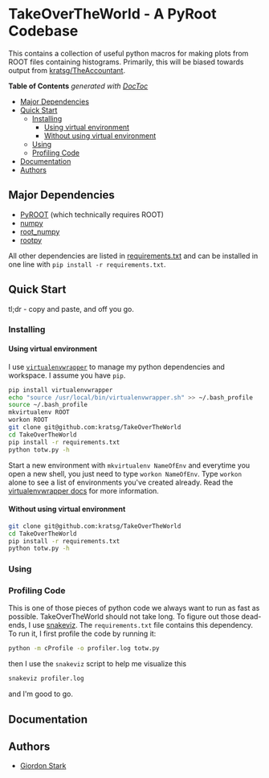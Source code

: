 # TakeOverTheWorld - A PyRoot Codebase

This contains a collection of useful python macros for making plots from ROOT files containing histograms. Primarily, this will be biased towards output from [kratsg/TheAccountant](https://github.com/kratsg/TheAccountant).

<!-- START doctoc generated TOC please keep comment here to allow auto update -->
<!-- DON'T EDIT THIS SECTION, INSTEAD RE-RUN doctoc TO UPDATE -->
**Table of Contents**  *generated with [DocToc](https://github.com/thlorenz/doctoc)*

- [Major Dependencies](#major-dependencies)
- [Quick Start](#quick-start)
  - [Installing](#installing)
    - [Using virtual environment](#using-virtual-environment)
    - [Without using virtual environment](#without-using-virtual-environment)
  - [Using](#using)
  - [Profiling Code](#profiling-code)
- [Documentation](#documentation)
- [Authors](#authors)

<!-- END doctoc generated TOC please keep comment here to allow auto update -->


## Major Dependencies
 - [PyROOT](https://root.cern.ch/drupal/content/pyroot) (which technically requires ROOT)
 - [numpy](http://www.numpy.org/)
 - [root\_numpy](http://rootpy.github.io/root_numpy/)
 - [rootpy](http://rootpy.github.io/rootpy/)

All other dependencies are listed in [requirements.txt](requirements.txt) and can be installed in one line with `pip install -r requirements.txt`.

## Quick Start

tl;dr - copy and paste, and off you go.

### Installing

#### Using virtual environment

I use [`virtualenvwrapper`](https://virtualenvwrapper.readthedocs.org/en/latest/) to manage my python dependencies and workspace. I assume you have `pip`.

```bash
pip install virtualenvwrapper
echo "source /usr/local/bin/virtualenvwrapper.sh" >> ~/.bash_profile
source ~/.bash_profile
mkvirtualenv ROOT
workon ROOT
git clone git@github.com:kratsg/TakeOverTheWorld
cd TakeOverTheWorld
pip install -r requirements.txt
python totw.py -h
```

Start a new environment with `mkvirtualenv NameOfEnv` and everytime you open a new shell, you just need to type `workon NameOfEnv`. Type `workon` alone to see a list of environments you've created already. Read the [virtualenvwrapper docs](https://virtualenvwrapper.readthedocs.org/en/latest/) for more information.

#### Without using virtual environment

```bash
git clone git@github.com:kratsg/TakeOverTheWorld
cd TakeOverTheWorld
pip install -r requirements.txt
python totw.py -h
```

### Using

### Profiling Code

This is one of those pieces of python code we always want to run as fast as possible. TakeOverTheWorld should not take long. To figure out those dead-ends, I use [snakeviz](https://jiffyclub.github.io/snakeviz/). The `requirements.txt` file contains this dependency. To run it, I first profile the code by running it:

```bash
python -m cProfile -o profiler.log totw.py
```

then I use the `snakeviz` script to help me visualize this

```bash
snakeviz profiler.log
```

and I'm good to go.

## Documentation

## Authors
- [Giordon Stark](https://github.com/kratsg)
